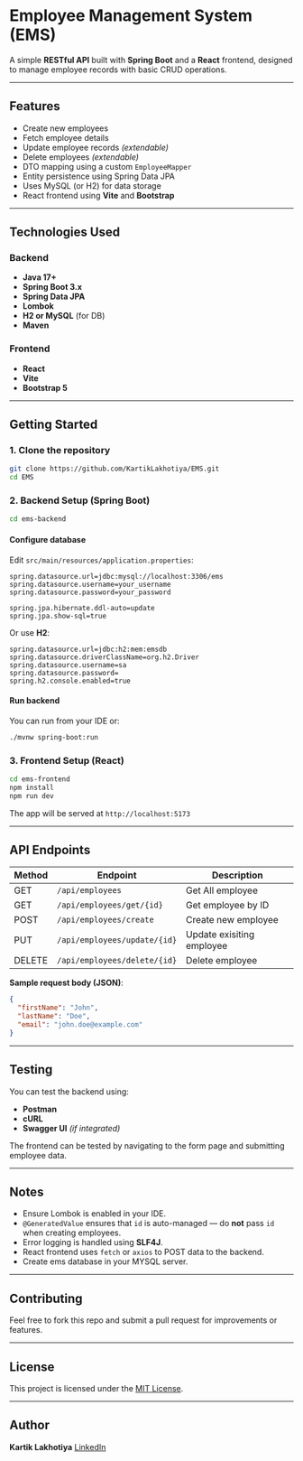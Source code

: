 # Employee Management System (EMS)

A simple **RESTful API** built with **Spring Boot** and a **React** frontend, designed to manage employee records with basic CRUD operations.

---

## Features

* Create new employees
* Fetch employee details
* Update employee records *(extendable)*
* Delete employees *(extendable)*
* DTO mapping using a custom `EmployeeMapper`
* Entity persistence using Spring Data JPA
* Uses MySQL (or H2) for data storage
* React frontend using **Vite** and **Bootstrap**

---

## Technologies Used

### Backend

* **Java 17+**
* **Spring Boot 3.x**
* **Spring Data JPA**
* **Lombok**
* **H2 or MySQL** (for DB)
* **Maven**

### Frontend

* **React**
* **Vite**
* **Bootstrap 5**

---

## Getting Started

### 1. Clone the repository

```bash
git clone https://github.com/KartikLakhotiya/EMS.git
cd EMS
```

### 2. Backend Setup (Spring Boot)

```bash
cd ems-backend
```

#### Configure database

Edit `src/main/resources/application.properties`:

```properties
spring.datasource.url=jdbc:mysql://localhost:3306/ems
spring.datasource.username=your_username
spring.datasource.password=your_password

spring.jpa.hibernate.ddl-auto=update
spring.jpa.show-sql=true
```

Or use **H2**:

```properties
spring.datasource.url=jdbc:h2:mem:emsdb
spring.datasource.driverClassName=org.h2.Driver
spring.datasource.username=sa
spring.datasource.password=
spring.h2.console.enabled=true
```

#### Run backend

You can run from your IDE or:

```bash
./mvnw spring-boot:run
```

### 3. Frontend Setup (React)

```bash
cd ems-frontend
npm install
npm run dev
```

The app will be served at `http://localhost:5173`

---

## API Endpoints

| Method | Endpoint                | Description         |
| ------ | ----------------------- | ------------------- |
| GET   | `/api/employees` | Get All employee |
| GET   | `/api/employees/get/{id}` | Get employee by ID |
| POST   | `/api/employees/create` | Create new employee |
| PUT   | `/api/employees/update/{id}` | Update exisiting employee |
| DELETE   | `/api/employees/delete/{id}` | Delete employee |

**Sample request body (JSON)**:

```json
{
  "firstName": "John",
  "lastName": "Doe",
  "email": "john.doe@example.com"
}
```

---

## Testing

You can test the backend using:

* **Postman**
* **cURL**
* **Swagger UI** *(if integrated)*

The frontend can be tested by navigating to the form page and submitting employee data.

---

## Notes

* Ensure Lombok is enabled in your IDE.
* `@GeneratedValue` ensures that `id` is auto-managed — do **not** pass `id` when creating employees.
* Error logging is handled using **SLF4J**.
* React frontend uses `fetch` or `axios` to POST data to the backend.
* Create ems database in your MYSQL server.


---

## Contributing

Feel free to fork this repo and submit a pull request for improvements or features.

---

## License

This project is licensed under the [MIT License](LICENSE).

---

## Author

**Kartik Lakhotiya**
[LinkedIn](https://www.linkedin.com/in/kartik-lakhotiya-383a0319a/)
